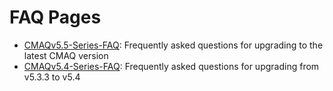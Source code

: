 # FAQ Pages

* [CMAQv5.5-Series-FAQ](./CMAQv5.5-Series-FAQ.md): Frequently asked questions for upgrading to the latest CMAQ version
* [CMAQv5.4-Series-FAQ](./CMAQv5.4-Series-FAQ.md): Frequently asked questions for upgrading from v5.3.3 to v5.4
